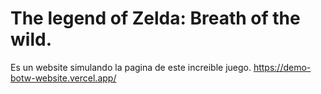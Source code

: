 # The legend of Zelda: Breath of the wild.

Es un website simulando la pagina de este increible juego.
https://demo-botw-website.vercel.app/
